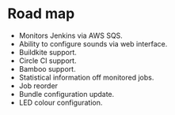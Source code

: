# Road map

* Monitors Jenkins via AWS SQS.
* Ability to configure sounds via web interface.
* Buildkite support.
* Circle CI support.
* Bamboo support.
* Statistical information off monitored jobs.
* Job reorder
* Bundle configuration update.
* LED colour configuration.